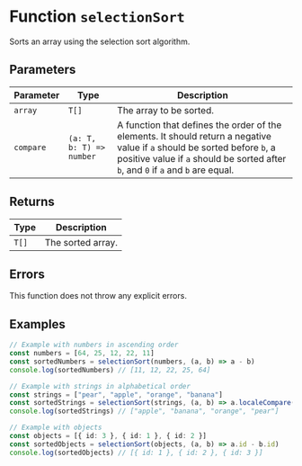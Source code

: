 # Function `selectionSort`

Sorts an array using the selection sort algorithm.

## Parameters

| Parameter | Type                     | Description                                                                                                                                                                                                    |
| --------- | ------------------------ | -------------------------------------------------------------------------------------------------------------------------------------------------------------------------------------------------------------- |
| `array`   | `T[]`                    | The array to be sorted.                                                                                                                                                                                        |
| `compare` | `(a: T, b: T) => number` | A function that defines the order of the elements. It should return a negative value if `a` should be sorted before `b`, a positive value if `a` should be sorted after `b`, and `0` if `a` and `b` are equal. |

## Returns

| Type  | Description       |
| ----- | ----------------- |
| `T[]` | The sorted array. |

## Errors

This function does not throw any explicit errors.

## Examples

```typescript
// Example with numbers in ascending order
const numbers = [64, 25, 12, 22, 11]
const sortedNumbers = selectionSort(numbers, (a, b) => a - b)
console.log(sortedNumbers) // [11, 12, 22, 25, 64]

// Example with strings in alphabetical order
const strings = ["pear", "apple", "orange", "banana"]
const sortedStrings = selectionSort(strings, (a, b) => a.localeCompare(b))
console.log(sortedStrings) // ["apple", "banana", "orange", "pear"]

// Example with objects
const objects = [{ id: 3 }, { id: 1 }, { id: 2 }]
const sortedObjects = selectionSort(objects, (a, b) => a.id - b.id)
console.log(sortedObjects) // [{ id: 1 }, { id: 2 }, { id: 3 }]
```
